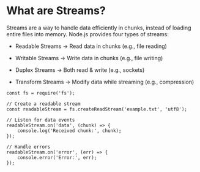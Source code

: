 # What are Streams?

Streams are a way to handle data efficiently in chunks, instead of loading entire files into memory. Node.js provides four types of streams:

- Readable Streams → Read data in chunks (e.g., file reading)
  
- Writable Streams → Write data in chunks (e.g., file writing)

- Duplex Streams → Both read & write (e.g., sockets)

- Transform Streams → Modify data while streaming (e.g., compression)

```
const fs = require('fs');

// Create a readable stream
const readableStream = fs.createReadStream('example.txt', 'utf8');

// Listen for data events
readableStream.on('data', (chunk) => {
    console.log('Received chunk:', chunk);
});

// Handle errors
readableStream.on('error', (err) => {
    console.error('Error:', err);
});

```
